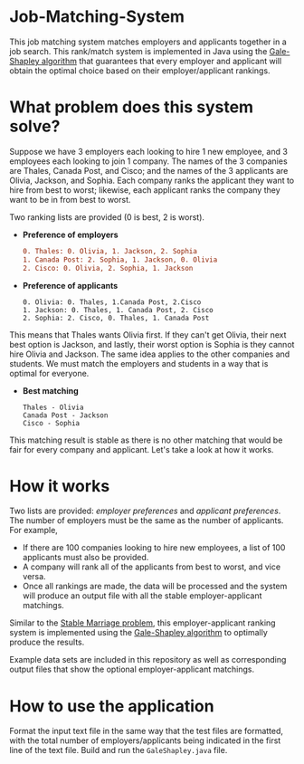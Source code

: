 # Job-Matching-System
This job matching system matches employers and applicants together in a job search. This rank/match system is implemented in Java using the [Gale-Shapley algorithm](https://en.wikipedia.org/wiki/Gale%E2%80%93Shapley_algorithm) that guarantees that every employer and applicant will obtain the optimal choice based on their employer/applicant rankings.

# What problem does this system solve?
Suppose we have 3 employers each looking to hire 1 new employee, and 3 employees each looking to join 1 company. The names of the 3 companies are Thales, Canada Post, and Cisco; and the names of the 3 applicants are Olivia, Jackson, and Sophia. Each company ranks the applicant they want to hire from best to worst; likewise, each applicant ranks the company they want to be in from best to worst.

Two ranking lists are provided (0 is best, 2 is worst).
  - **Preference of employers**
  
    ```diff
    0. Thales: 0. Olivia, 1. Jackson, 2. Sophia
    1. Canada Post: 2. Sophia, 1. Jackson, 0. Olivia
    2. Cisco: 0. Olivia, 2. Sophia, 1. Jackson
    ```
    
  - **Preference of applicants**
    ```
    0. Olivia: 0. Thales, 1.Canada Post, 2.Cisco
    1. Jackson: 0. Thales, 1. Canada Post, 2. Cisco
    2. Sophia: 2. Cisco, 0. Thales, 1. Canada Post
    ```

This means that Thales wants Olivia first. If they can't get Olivia, their next best option is Jackson, and lastly, their worst option is Sophia is they cannot hire Olivia and Jackson. The same idea applies to the other companies and students. We must match the employers and students in a way that is optimal for everyone.

  - **Best matching**
  
    ```
    Thales - Olivia 
    Canada Post - Jackson 
    Cisco - Sophia
    ```

This matching result is stable as there is no other matching that would be fair for every company and applicant. Let's take a look at how it works.

# How it works
Two lists are provided: _employer preferences_ and _applicant preferences_. The number of employers must be the same as the number of applicants. For example,
  - If there are 100 companies looking to hire new employees, a list of 100 applicants must also be provided.
  - A company will rank all of the applicants from best to worst, and vice versa.
  - Once all rankings are made, the data will be processed and the system will produce an output file with all the stable employer-applicant matchings.

Similar to the [Stable Marriage problem](https://en.wikipedia.org/wiki/Stable_marriage_problem), this employer-applicant ranking system is implemented using the [Gale-Shapley algorithm](https://en.wikipedia.org/wiki/Gale%E2%80%93Shapley_algorithm) to optimally produce the results.

Example data sets are included in this repository as well as corresponding output files that show the optional employer-applicant matchings.

# How to use the application
Format the input text file in the same way that the test files are formatted, with the total number of employers/applicants being indicated in the first line of the text file. Build and run the ```GaleShapley.java``` file.
<!--
```diff
- text in red
+ text in green
! text in orange
# text in gray
@@ text in purple (and bold)@@
``` -->
